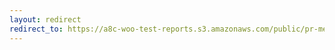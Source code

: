 ```yaml
---
layout: redirect
redirect_to: https://a8c-woo-test-reports.s3.amazonaws.com/public/pr-merge/40400/e2e/index.html
---
```

